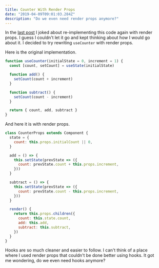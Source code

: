 ```yaml
---
title: Counter With Render Props
date: "2019-04-09T09:01:03.284Z"
description: "Do we even need render props anymore?"
---
```


In the [last post](/bs/even-more-counters) I joked about re-implementing this code again with render props. I guess I couldn't let it go and kept thinking about how I would go about it. I decided to try rewriting `useCounter` with render props.

Here is the original implementation.

```javascript
function useCounter(initialState = 0, increment = 1) {
  const [count, setCount] = useState(initialState)

  function add() {
    setCount(count + increment)
  }

  function subtract() {
    setCount(count - increment)
  }

  return { count, add, subtract }
}
```

And here it is with render props.

```javascript
class CounterProps extends Component {
  state = {
    count: this.props.initialCount || 0,
  }

  add = () => {
    this.setState(prevState => ({
      count: prevState.count + this.props.increment,
    }))
  }

  subtract = () => {
    this.setState(prevState => ({
      count: prevState.count - this.props.increment,
    }))
  }

  render() {
    return this.props.children({
      count: this.state.count,
      add: this.add,
      subtract: this.subtract,
    })
  }
}
```

Hooks are so much cleaner and easier to follow. I can't think of a place where I used render props that couldn't be done better using hooks. It got me wondering, do we even need hooks anymore?
